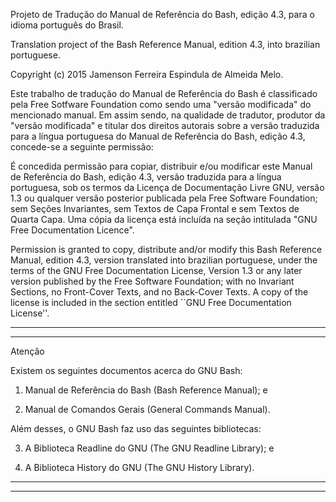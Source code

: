 
Projeto de Tradução do Manual de Referência do Bash, edição 4.3, para o 
idioma português do Brasil.

Translation project of the Bash Reference Manual, edition 4.3, into 
brazilian portuguese.



Copyright (c) 2015 Jamenson Ferreira Espindula de Almeida Melo.

  Este trabalho de tradução do Manual de Referência do Bash é 
  classificado pela Free Sotfware Foundation como sendo uma 
  "versão modificada" do mencionado manual.   Em assim sendo, na 
  qualidade de tradutor, produtor da "versão modificada" e titular 
  dos direitos autorais sobre a versão traduzida para a língua 
  portuguesa do Manual de Referência do Bash, edição 4.3, concede-se a 
  seguinte permissão:

  É concedida permissão para copiar, distribuir e/ou modificar este 
  Manual de Referência do Bash, edição 4.3, versão traduzida para a 
  língua portuguesa, sob os termos da Licença de Documentação Livre GNU, 
  versão 1.3 ou qualquer versão posterior publicada pela Free Software 
  Foundation; sem Seções Invariantes, sem Textos de Capa Frontal e sem 
  Textos de Quarta Capa.   Uma cópia da licença está incluída na seção 
  intitulada "GNU Free Documentation Licence".
  
  Permission is granted to copy, distribute and/or modify this Bash 
  Reference Manual, edition 4.3, version translated into brazilian 
  portuguese, under the terms of the GNU Free Documentation License, 
  Version 1.3 or any later version published by the Free Software 
  Foundation; with no Invariant Sections, no Front-Cover Texts, and no 
  Back-Cover Texts.   A copy of the license is included in the section 
  entitled ``GNU Free Documentation License''.


************************************************************************
************************************************************************
								       
 Atenção					       
							       
 Existem os seguintes documentos acerca do GNU Bash:	       
								       
1. Manual de Referência do Bash (Bash Reference Manual); e

2. Manual de Comandos Gerais (General Commands Manual).


 Além desses, o GNU Bash faz uso das seguintes bibliotecas:

3. A Biblioteca Readline do GNU (The GNU Readline Library); e

4. A Biblioteca History do GNU (The GNU History Library).
								       
************************************************************************
************************************************************************
